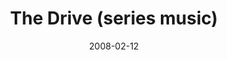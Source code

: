 ---
layout: music 
title: "The Drive (series music)"
date: 2008-02-12 
description: "Series music from The Drive series."
audio: "http://s3.amazonaws.com/crossroads-media/music/audio/TheDrive.mp3"
audio-duration: "10:16"
tag: 
 - series-music
 - the-drive
src: "http://s3.amazonaws.com/crossroads-media/images/DefaultVideoImage.jpg"
---